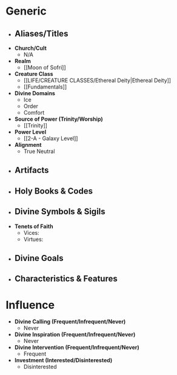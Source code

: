 # Generic
- **Aliases/Titles**
	- 
- **Church/Cult**
	- N/A
- **Realm**
	- [[Moon of Sofri]]
- **Creature Class**
	- [[LIFE/CREATURE CLASSES/Ethereal Deity|Ethereal Deity]]
	- [[Fundamentals]]
- **Divine Domains**
	- Ice
	- Order
	- Comfort
- **Source of Power (Trinity/Worship)**
	- [[Trinity]]
- **Power Level**
	- [[2-A - Galaxy Level]]
- **Alignment**
	- True Neutral
- **Artifacts**
	- 
- **Holy Books & Codes**
	- 
- **Divine Symbols & Sigils**
	- 
- **Tenets of Faith**
	- Vices: 
	- Virtues: 
- **Divine Goals**
	- 
- **Characteristics & Features**
	- 
# Influence
- **Divine Calling (Frequent/Infrequent/Never)**
	- Never
- **Divine Inspiration (Frequent/Infrequent/Never)**
	- Never
- **Divine Intervention (Frequent/Infrequent/Never)**
	- Frequent
- **Investment (Interested/Disinterested)**
	- Disinterested